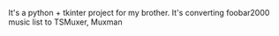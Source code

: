 It's a python + tkinter project for my brother. It's converting foobar2000 music list to TSMuxer, Muxman
